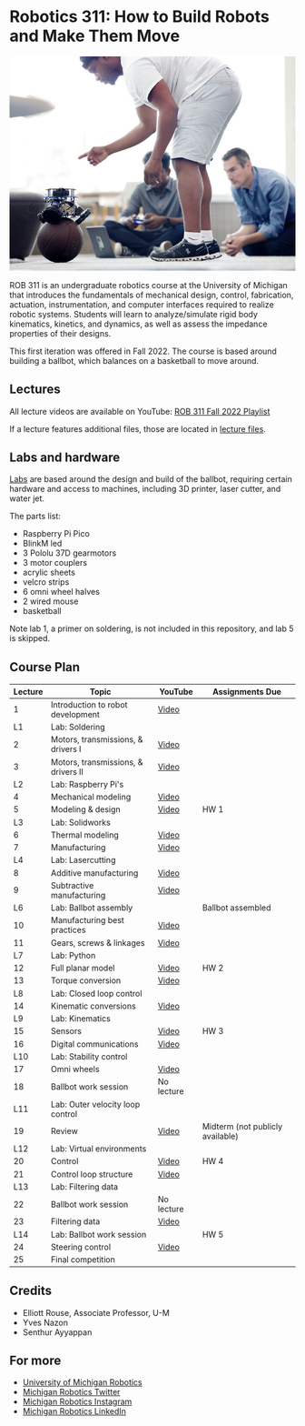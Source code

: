 # Robotics 311: How to Build Robots and Make Them Move

![Yves points at a ballbot](ROB-311.jpg)

ROB 311 is an undergraduate robotics course at the University of Michigan that introduces the fundamentals of mechanical design, control, fabrication, actuation, instrumentation, and computer interfaces required to realize robotic systems. Students will learn to analyze/simulate rigid body kinematics, kinetics, and dynamics, as well as assess the impedance properties of their designs.

This first iteration was offered in Fall 2022. The course is based around building a ballbot, which balances on a basketball to move around.

## Lectures
All lecture videos are available on YouTube: [ROB 311 Fall 2022 Playlist](https://www.youtube.com/watch?v=aZ-mrETfKmE&list=PLdPQZLMHRjDIWDJDjiBKjFe7ETD_rssB9)

If a lecture features additional files, those are located in [lecture files](https://github.com/michiganrobotics/rob311/tree/main/Lecture%20Files).

## Labs and hardware

[Labs](https://github.com/michiganrobotics/rob311/tree/main/Labs) are based around the design and build of the ballbot, requiring certain hardware and access to machines, including 3D printer, laser cutter, and water jet.

The parts list:
- Raspberry Pi Pico
- BlinkM led
- 3 Pololu 37D gearmotors
- 3 motor couplers
- acrylic sheets
- velcro strips
- 6 omni wheel halves
- 2 wired mouse
- basketball

Note lab 1, a primer on soldering, is not included in this repository, and lab 5 is skipped.

## Course Plan
| Lecture | Topic                               | YouTube                                     | Assignments Due                  |
|---------|-------------------------------------|---------------------------------------------|----------------------------------|
|       1 | Introduction to robot development   | [Video](https://www.youtube.com/watch?v=aZ-mrETfKmE) |                                  |
| L1      | Lab: Soldering                      |                                             |                                  |
|       2 | Motors, transmissions, & drivers I  | [Video](https://www.youtube.com/watch?v=Mq1Bgk68PBI) |                                  |
|       3 | Motors, transmissions, & drivers II | [Video](https://www.youtube.com/watch?v=Oz2Eo8m5Dek) |                                  |
| L2      | Lab: Raspberry Pi's                 |                                             |                                  |
|       4 | Mechanical modeling                 | [Video](https://www.youtube.com/watch?v=HCKUdEtMk7Y) |                                  |
|       5 | Modeling & design                   | [Video](https://www.youtube.com/watch?v=dP0wdarfrkY) | HW 1                             |
| L3      | Lab: Solidworks                     |                                             |                                  |
|       6 | Thermal modeling                    | [Video](https://www.youtube.com/watch?v=CyqpaNBj9x0) |                                  |
|       7 | Manufacturing                       | [Video](https://www.youtube.com/watch?v=a9g4DT3PtMI) |                                  |
| L4      | Lab: Lasercutting                   |                                             |                                  |
|       8 | Additive manufacturing              | [Video](https://www.youtube.com/watch?v=YzE1I1oQzHI) |                                  |
|       9 | Subtractive manufacturing           | [Video](https://www.youtube.com/watch?v=Pls2lRZjnxo) |                                  |
| L6      | Lab: Ballbot assembly               |                                             | Ballbot assembled                |
|      10 | Manufacturing best practices        | [Video](https://www.youtube.com/watch?v=BBs-HmwfgLc) |                                  |
|      11 | Gears, screws & linkages            | [Video](https://www.youtube.com/watch?v=xYcbeahHpbk) |                                  |
| L7      | Lab: Python                         |                                             |                                  |
|      12 | Full planar model                   | [Video](https://www.youtube.com/watch?v=MVAvgaW5twc) | HW 2                             |
|      13 | Torque conversion                   | [Video](https://www.youtube.com/watch?v=8ChdTWNvGpY) |                                  |
| L8      | Lab: Closed loop control            |                                             |                                  |
|      14 | Kinematic conversions               | [Video](https://www.youtube.com/watch?v=uLpom1g87a0) |                                  |
| L9      | Lab: Kinematics                     |                                             |                                  |
|      15 | Sensors                             | [Video](https://www.youtube.com/watch?v=9VtycgTxyyI) | HW 3                             |
|      16 | Digital communications              | [Video](https://www.youtube.com/watch?v=Y-86CC3WgMU) |                                  |
| L10     | Lab: Stability control              |                                             |                                  |
|      17 | Omni wheels                         | [Video](https://www.youtube.com/watch?v=Ykprm8sEqzw) |                                  |
|      18 | Ballbot work session                | No lecture                                  |                                  |
| L11     | Lab: Outer velocity loop control    |                                             |                                  |
|      19 | Review                              | [Video](https://www.youtube.com/watch?v=hH9S14uijNM) | Midterm (not publicly available) |
| L12     | Lab: Virtual environments           |                                             |                                  |
|      20 | Control                             | [Video](https://www.youtube.com/watch?v=tzFXzcDsMec) | HW 4                             |
|      21 | Control loop structure              | [Video](https://www.youtube.com/watch?v=KcQr0awXiuQ) |                                  |
| L13     | Lab: Filtering data                 |                                             |                                  |
|      22 | Ballbot work session                | No lecture                                  |                                  |
|      23 | Filtering data                      | [Video](https://www.youtube.com/watch?v=sBFdfnljp9M) |                                  |
| L14     | Lab: Ballbot work session           |                                             | HW 5                             |
|      24 | Steering control                    | [Video](https://www.youtube.com/watch?v=FliyuyiXhro) |                                  |
|      25 | Final competition                   |                                             |                                  |

## Credits
- Elliott Rouse, Associate Professor, U-M
- Yves Nazon
- Senthur Ayyappan

## For more
- [University of Michigan Robotics](https://robotics.umich.edu)
- [Michigan Robotics Twitter](http://twitter.com/umrobotics)
- [Michigan Robotics Instagram](http://instagram.com/umrobotics/)
- [Michigan Robotics LinkedIn](https://www.linkedin.com/company/university-of-michigan-robotics/)
